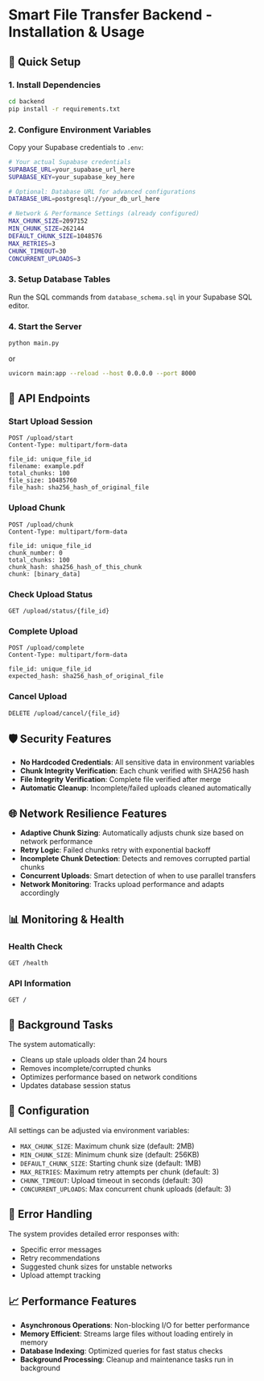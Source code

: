 # Smart File Transfer Backend - Installation & Usage

## 🚀 Quick Setup

### 1. Install Dependencies
```bash
cd backend
pip install -r requirements.txt
```

### 2. Configure Environment Variables
Copy your Supabase credentials to `.env`:
```bash
# Your actual Supabase credentials
SUPABASE_URL=your_supabase_url_here
SUPABASE_KEY=your_supabase_key_here

# Optional: Database URL for advanced configurations
DATABASE_URL=postgresql://your_db_url_here

# Network & Performance Settings (already configured)
MAX_CHUNK_SIZE=2097152
MIN_CHUNK_SIZE=262144
DEFAULT_CHUNK_SIZE=1048576
MAX_RETRIES=3
CHUNK_TIMEOUT=30
CONCURRENT_UPLOADS=3
```

### 3. Setup Database Tables
Run the SQL commands from `database_schema.sql` in your Supabase SQL editor.

### 4. Start the Server
```bash
python main.py
```
or
```bash
uvicorn main:app --reload --host 0.0.0.0 --port 8000
```

## 📡 API Endpoints

### Start Upload Session
```http
POST /upload/start
Content-Type: multipart/form-data

file_id: unique_file_id
filename: example.pdf
total_chunks: 100
file_size: 10485760
file_hash: sha256_hash_of_original_file
```

### Upload Chunk
```http
POST /upload/chunk
Content-Type: multipart/form-data

file_id: unique_file_id
chunk_number: 0
total_chunks: 100
chunk_hash: sha256_hash_of_this_chunk
chunk: [binary_data]
```

### Check Upload Status
```http
GET /upload/status/{file_id}
```

### Complete Upload
```http
POST /upload/complete
Content-Type: multipart/form-data

file_id: unique_file_id
expected_hash: sha256_hash_of_original_file
```

### Cancel Upload
```http
DELETE /upload/cancel/{file_id}
```

## 🛡️ Security Features

- **No Hardcoded Credentials**: All sensitive data in environment variables
- **Chunk Integrity Verification**: Each chunk verified with SHA256 hash
- **File Integrity Verification**: Complete file verified after merge
- **Automatic Cleanup**: Incomplete/failed uploads cleaned automatically

## 🌐 Network Resilience Features

- **Adaptive Chunk Sizing**: Automatically adjusts chunk size based on network performance
- **Retry Logic**: Failed chunks retry with exponential backoff
- **Incomplete Chunk Detection**: Detects and removes corrupted partial chunks
- **Concurrent Uploads**: Smart detection of when to use parallel transfers
- **Network Monitoring**: Tracks upload performance and adapts accordingly

## 📊 Monitoring & Health

### Health Check
```http
GET /health
```

### API Information
```http
GET /
```

## 🧹 Background Tasks

The system automatically:
- Cleans up stale uploads older than 24 hours
- Removes incomplete/corrupted chunks
- Optimizes performance based on network conditions
- Updates database session status

## 🔧 Configuration

All settings can be adjusted via environment variables:

- `MAX_CHUNK_SIZE`: Maximum chunk size (default: 2MB)
- `MIN_CHUNK_SIZE`: Minimum chunk size (default: 256KB)
- `DEFAULT_CHUNK_SIZE`: Starting chunk size (default: 1MB)
- `MAX_RETRIES`: Maximum retry attempts per chunk (default: 3)
- `CHUNK_TIMEOUT`: Upload timeout in seconds (default: 30)
- `CONCURRENT_UPLOADS`: Max concurrent chunk uploads (default: 3)

## 🚨 Error Handling

The system provides detailed error responses with:
- Specific error messages
- Retry recommendations
- Suggested chunk sizes for unstable networks
- Upload attempt tracking

## 📈 Performance Features

- **Asynchronous Operations**: Non-blocking I/O for better performance
- **Memory Efficient**: Streams large files without loading entirely in memory
- **Database Indexing**: Optimized queries for fast status checks
- **Background Processing**: Cleanup and maintenance tasks run in background